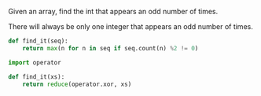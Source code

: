 Given an array, find the int that appears an odd number of times.

There will always be only one integer that appears an odd number of times.

```py
def find_it(seq):
    return max(n for n in seq if seq.count(n) %2 != 0)
```
```py
import operator

def find_it(xs):
    return reduce(operator.xor, xs)
```
